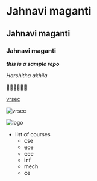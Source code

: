 # Jahnavi maganti
## Jahnavi maganti
### Jahnavi maganti

***this is a sample repo***

*Harshitha akhila*

:pig::pig::pig::pig::pig::pig:

[vrsec](https://www.vrsiddhartha.ac.in)

![vrsec](https://ihindustan.com/files/ihindustan-indias-local-shop-business-velagapudi-ramakrishna-siddhartha-engineering-college-16009463555f6c80b3f1b23.webp)

![logo](https://storage.googleapis.com/ezap-prod/colleges/2034/ramakrishna-college-logo.gif)

* list of courses
  * cse
  * ece
  * eee
  * inf
  * mech
  * ce







